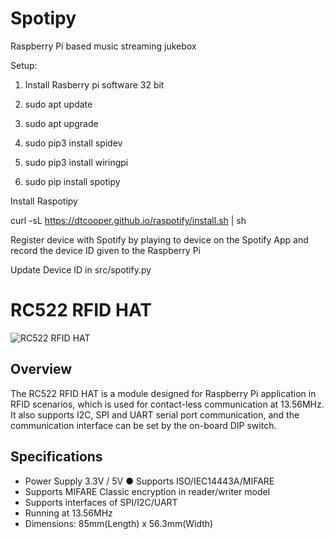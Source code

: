 # Spotipy
Raspberry Pi based music streaming jukebox

Setup: 

1. Install Rasberry pi software 32 bit

2. sudo apt update

3. sudo apt upgrade

4. sudo pip3 install spidev

5. sudo pip3 install wiringpi

6. sudo pip install spotipy


Install Raspotipy 

curl -sL https://dtcooper.github.io/raspotify/install.sh | sh

Register device with Spotify by playing to device on the Spotify App and record the device ID given to the Raspberry Pi

Update Device ID in src/spotify.py



# RC522 RFID HAT

![RC522 RFID HAT](https://seengreat.com/upload/wiki/202312/07/17019373674916129220.jpg)

## Overview

The RC522 RFID HAT is a module designed for Raspberry Pi application in RFID scenarios, which is used for contact-less communication at 13.56MHz. It also supports I2C, SPI and UART serial port communication, and the communication interface can be set by the on-board DIP switch.

## Specifications

-   Power Supply 3.3V / 5V ● Supports ISO/IEC14443A/MIFARE
-   Supports MIFARE Classic encryption in reader/writer model
-   Supports interfaces of SPI/I2C/UART
-   Running at 13.56MHz
-   Dimensions: 85mm(Length) x 56.3mm(Width)
